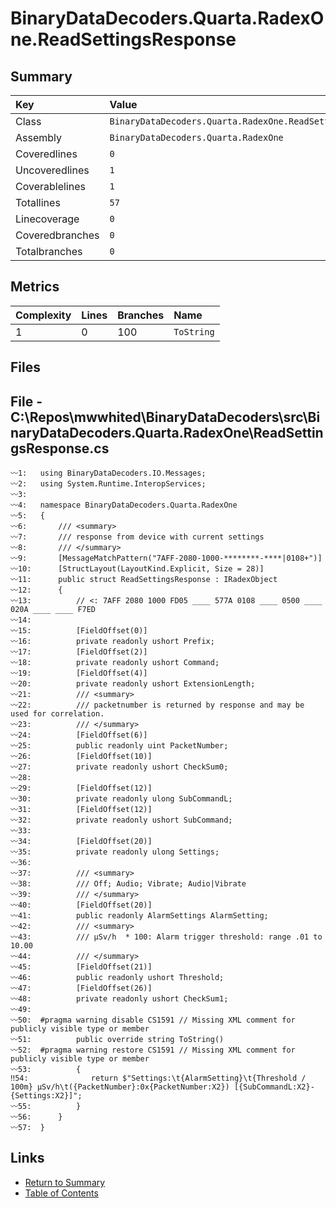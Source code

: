 ﻿# BinaryDataDecoders.Quarta.RadexOne.ReadSettingsResponse

## Summary

| Key             | Value                                                     |
| :-------------- | :-------------------------------------------------------- |
| Class           | `BinaryDataDecoders.Quarta.RadexOne.ReadSettingsResponse` |
| Assembly        | `BinaryDataDecoders.Quarta.RadexOne`                      |
| Coveredlines    | `0`                                                       |
| Uncoveredlines  | `1`                                                       |
| Coverablelines  | `1`                                                       |
| Totallines      | `57`                                                      |
| Linecoverage    | `0`                                                       |
| Coveredbranches | `0`                                                       |
| Totalbranches   | `0`                                                       |

## Metrics

| Complexity | Lines | Branches | Name       |
| :--------- | :---- | :------- | :--------- |
| 1          | 0     | 100      | `ToString` |

## Files

## File - C:\Repos\mwwhited\BinaryDataDecoders\src\BinaryDataDecoders.Quarta.RadexOne\ReadSettingsResponse.cs

```CSharp
〰1:   using BinaryDataDecoders.IO.Messages;
〰2:   using System.Runtime.InteropServices;
〰3:   
〰4:   namespace BinaryDataDecoders.Quarta.RadexOne
〰5:   {
〰6:       /// <summary>
〰7:       /// response from device with current settings
〰8:       /// </summary>
〰9:       [MessageMatchPattern("7AFF-2080-1000-********-****|0108+")]
〰10:      [StructLayout(LayoutKind.Explicit, Size = 28)]
〰11:      public struct ReadSettingsResponse : IRadexObject
〰12:      {
〰13:          // <: 7AFF 2080 1000 FD05 ____ 577A 0108 ____ 0500 ____ 020A ____ ____ F7ED
〰14:  
〰15:          [FieldOffset(0)]
〰16:          private readonly ushort Prefix;
〰17:          [FieldOffset(2)]
〰18:          private readonly ushort Command;
〰19:          [FieldOffset(4)]
〰20:          private readonly ushort ExtensionLength;
〰21:          /// <summary>
〰22:          /// packetnumber is returned by response and may be used for correlation.
〰23:          /// </summary>
〰24:          [FieldOffset(6)]
〰25:          public readonly uint PacketNumber;
〰26:          [FieldOffset(10)]
〰27:          private readonly ushort CheckSum0;
〰28:  
〰29:          [FieldOffset(12)]
〰30:          private readonly ulong SubCommandL;
〰31:          [FieldOffset(12)]
〰32:          private readonly ushort SubCommand;
〰33:  
〰34:          [FieldOffset(20)]
〰35:          private readonly ulong Settings;
〰36:  
〰37:          /// <summary>
〰38:          /// Off; Audio; Vibrate; Audio|Vibrate
〰39:          /// </summary>
〰40:          [FieldOffset(20)]
〰41:          public readonly AlarmSettings AlarmSetting;
〰42:          /// <summary>
〰43:          /// μSv/h  * 100: Alarm trigger threshold: range .01 to 10.00
〰44:          /// </summary>
〰45:          [FieldOffset(21)]
〰46:          public readonly ushort Threshold;
〰47:          [FieldOffset(26)]
〰48:          private readonly ushort CheckSum1;
〰49:  
〰50:  #pragma warning disable CS1591 // Missing XML comment for publicly visible type or member
〰51:          public override string ToString()
〰52:  #pragma warning restore CS1591 // Missing XML comment for publicly visible type or member
〰53:          {
‼54:              return $"Settings:\t{AlarmSetting}\t{Threshold / 100m} μSv/h\t({PacketNumber}:0x{PacketNumber:X2}) [{SubCommandL:X2}-{Settings:X2}]";
〰55:          }
〰56:      }
〰57:  }
```

## Links

* [Return to Summary](Summary.md)
* [Table of Contents](../TOC.md)

